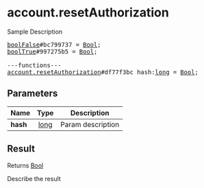 # account.resetAuthorization

Sample Description

<pre>
<a href="../constructor/boolFalse">boolFalse</a>#bc799737 = <a href="../type/Bool.md">Bool</a>;
<a href="../constructor/boolTrue">boolTrue</a>#997275b5 = <a href="../type/Bool.md">Bool</a>;

---functions---
<a href="../method/account.resetAuthorization.md">account.resetAuthorization</a>#df77f3bc hash:<a href="../type/long.md">long</a> = <a href="../type/Bool.md">Bool</a>;
</pre>

## Parameters

| Name | Type | Description |
|------|:----:|-------------|
| **hash** | <a href="../type/long.md">long</a> | Param description |

## Result

Returns <a href="../type/Bool.md">Bool</a>

Describe the result

